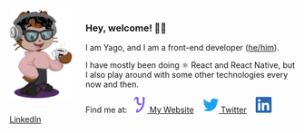 <img src="https://raw.githubusercontent.com/yagoag/yagoag/master/octocat-small.png" style="float: left; width: 110px; height: auto; margin-right: 24px;">

### Hey, welcome! 👋🏽

I am Yago, and I am a front-end developer ([he/him](https://pronoun.is/he/him)).

I have mostly been doing ⚛️ React and React Native, but I also play around with some other technologies every now and then.

Find me at:&nbsp;&nbsp;[![Purple Y](https://raw.githubusercontent.com/yagoag/yagoag/master/y.svg) My Website](https://yagoag.com/)&nbsp;&nbsp;&nbsp;&nbsp;[![LinkedIn Logo](https://raw.githubusercontent.com/yagoag/yagoag/master/twitter.svg) Twitter](https://twitter.com/yagoag)&nbsp;&nbsp;&nbsp;&nbsp;[![LinkedIn Logo](https://raw.githubusercontent.com/yagoag/yagoag/master/linkedin.svg) LinkedIn](https://linkedin.com/in/yagoag/)

